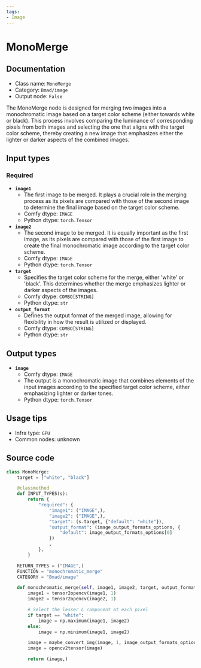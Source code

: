 ```yaml
---
tags:
- Image
---
```


# MonoMerge
## Documentation
- Class name: `MonoMerge`
- Category: `Bmad/image`
- Output node: `False`

The MonoMerge node is designed for merging two images into a monochromatic image based on a target color scheme (either towards white or black). This process involves comparing the luminance of corresponding pixels from both images and selecting the one that aligns with the target color scheme, thereby creating a new image that emphasizes either the lighter or darker aspects of the combined images.
## Input types
### Required
- **`image1`**
    - The first image to be merged. It plays a crucial role in the merging process as its pixels are compared with those of the second image to determine the final image based on the target color scheme.
    - Comfy dtype: `IMAGE`
    - Python dtype: `torch.Tensor`
- **`image2`**
    - The second image to be merged. It is equally important as the first image, as its pixels are compared with those of the first image to create the final monochromatic image according to the target color scheme.
    - Comfy dtype: `IMAGE`
    - Python dtype: `torch.Tensor`
- **`target`**
    - Specifies the target color scheme for the merge, either 'white' or 'black'. This determines whether the merge emphasizes lighter or darker aspects of the images.
    - Comfy dtype: `COMBO[STRING]`
    - Python dtype: `str`
- **`output_format`**
    - Defines the output format of the merged image, allowing for flexibility in how the result is utilized or displayed.
    - Comfy dtype: `COMBO[STRING]`
    - Python dtype: `str`
## Output types
- **`image`**
    - Comfy dtype: `IMAGE`
    - The output is a monochromatic image that combines elements of the input images according to the specified target color scheme, either emphasizing lighter or darker tones.
    - Python dtype: `torch.Tensor`
## Usage tips
- Infra type: `GPU`
- Common nodes: unknown


## Source code
```python
class MonoMerge:
    target = ["white", "black"]

    @classmethod
    def INPUT_TYPES(s):
        return {
            "required": {
                "image1": ("IMAGE",),
                "image2": ("IMAGE",),
                "target": (s.target, {"default": "white"}),
                "output_format": (image_output_formats_options, {
                    "default": image_output_formats_options[0]
                })
                ,
            },
        }

    RETURN_TYPES = ("IMAGE",)
    FUNCTION = "monochromatic_merge"
    CATEGORY = "Bmad/image"

    def monochromatic_merge(self, image1, image2, target, output_format):
        image1 = tensor2opencv(image1, 1)
        image2 = tensor2opencv(image2, 1)

        # Select the lesser L component at each pixel
        if target == "white":
            image = np.maximum(image1, image2)
        else:
            image = np.minimum(image1, image2)

        image = maybe_convert_img(image, 1, image_output_formats_options_map[output_format])
        image = opencv2tensor(image)

        return (image,)

```
